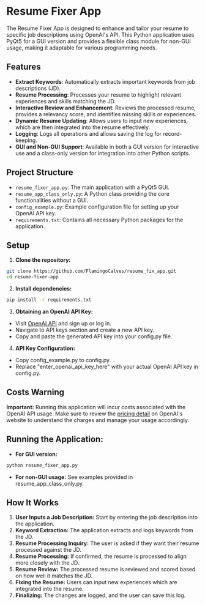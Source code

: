 # Resume Fixer App
The Resume Fixer App is designed to enhance and tailor your resume to specific job descriptions using OpenAI's API. This Python application uses PyQt5 for a GUI version and provides a flexible class module for non-GUI usage, making it adaptable for various programming needs.

## Features
- **Extract Keywords**: Automatically extracts important keywords from job descriptions (JD).
- **Resume Processing**: Processes your resume to highlight relevant experiences and skills matching the JD.
- **Interactive Review and Enhancement**: Reviews the processed resume, provides a relevancy score, and identifies missing skills or experiences.
- **Dynamic Resume Updating**: Allows users to input new experiences, which are then integrated into the resume effectively.
- **Logging**: Logs all operations and allows saving the log for record-keeping.
- **GUI and Non-GUI Support**: Available in both a GUI version for interactive use and a class-only version for integration into other Python scripts.

## Project Structure
- `resume_fixer_app.py`: The main application with a PyQt5 GUI.
- `resume_app_class_only.py`: A Python class providing the core functionalities without a GUI.
- `config_example.py`: Example configuration file for setting up your OpenAI API key.
- `requirements.txt`: Contains all necessary Python packages for the application.

## Setup
1. **Clone the repository:**
```bash
git clone https://github.com/FlamingoCalves/resume_fix_app.git
cd resume-fixer-app
```
2. **Install dependencies:**
```bash
pip install -r requirements.txt
```
3. **Obtaining an OpenAI API Key:**
- Visit [OpenAI API](https://platform.openai.com/api-keys) and sign up or log in.
- Navigate to API keys section and create a new API key.
- Copy and paste the generated API key into your config.py file.

4. **API Key Configuration:**
- Copy config_example.py to config.py.
- Replace "enter_openai_api_key_here" with your actual OpenAI API key in config.py.

## Costs Warning
**Important:** Running this application will incur costs associated with the OpenAI API usage. Make sure to review the [pricing detail](https://openai.com/pricing) on OpenAI's website to understand the charges and manage your usage accordingly.

## Running the Application:
- **For GUI version:** 
```bash
python resume_fixer_app.py
```
- **For non-GUI usage:** See examples provided in resume_app_class_only.py.

## How It Works
1. **User Inputs a Job Description:** Start by entering the job description into the application.
2. **Keyword Extraction:** The application extracts and logs keywords from the JD.
3. **Resume Processing Inquiry:** The user is asked if they want their resume processed against the JD.
4. **Resume Processing:** If confirmed, the resume is processed to align more closely with the JD.
5. **Resume Review:** The processed resume is reviewed and scored based on how well it matches the JD.
6. **Fixing the Resume:** Users can input new experiences which are integrated into the resume.
7. **Finalizing:** The changes are logged, and the user can save this log.